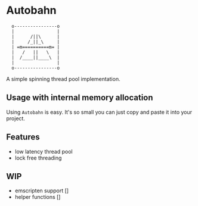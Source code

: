 # Autobahn

```
  o----------------o
  |                |
  |      /||\      |
  |     /_||_\     |
  | =m==========m= |
  |   /   ||   \   |
  |  /____||____\  |
  |                |
  o----------------o
```

A simple spinning thread pool implementation.

## Usage with internal memory allocation

Using `Autobahn` is easy.
It's so small you can just copy and paste it into your project.

## Features

- low latency thread pool
- lock free threading

## WIP

- emscripten support []
- helper functions []
